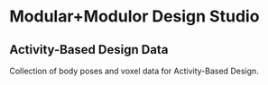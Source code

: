 # Modular+Modulor Design Studio
## Activity-Based Design Data 

Collection of body poses and voxel data for Activity-Based Design.
